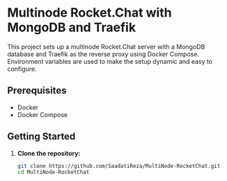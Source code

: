 # Multinode Rocket.Chat with MongoDB and Traefik

This project sets up a multinode Rocket.Chat server with a MongoDB database and Traefik as the reverse proxy using Docker Compose. Environment variables are used to make the setup dynamic and easy to configure.

## Prerequisites

- Docker
- Docker Compose

## Getting Started

1. **Clone the repository:**
   ```sh
   git clone https://github.com/SaadatiReza/MultiNode-RocketChat.git
   cd MultiNode-RocketChat
   
